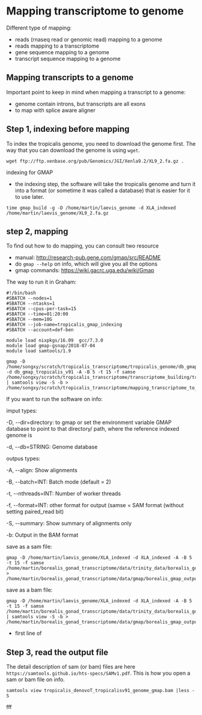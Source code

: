 # Mapping transcriptome to genome
Different type of mapping:
- reads (rnaseq read or genomic read) mapping to a genome
- reads mapping to a transcriptome
- gene sequence mapping to a genome
- transcript sequence mapping to a genome

## Mapping transcripts to a genome
Important point to keep in mind when mapping a transcript to a genome:
- genome contain introns, but transcripts are all exons
- to map with splice aware aligner

## Step 1, indexing before mapping
To index the tropicalis genome, you need to download the genome first. The way that you can download the genome is using `wget`.
```
wget ftp://ftp.xenbase.org/pub/Genomics/JGI/Xenla9.2/XL9_2.fa.gz .
```

indexing for GMAP
- the indexing step, the software will take the tropicalis genome and turn it into a format (or sometime it was called a database) that is easier for it to use later. 
```
time gmap_build -g -D /home/martin/laevis_genome -d XLA_indexed /home/martin/laevis_genome/XL9_2.fa.gz
```

## step 2, mapping
To find out how to do mapping, you can consult two resource
- manual: http://research-pub.gene.com/gmap/src/README
- do `gmap --help` on info, which will give you all the options
- gmap commands: https://wiki.gacrc.uga.edu/wiki/Gmap

The way to run it in Graham:
```
#!/bin/bash
#SBATCH --nodes=1
#SBATCH --ntasks=1
#SBATCH --cpus-per-task=15
#SBATCH --time=01:20:00
#SBATCH --mem=10G
#SBATCH --job-name=tropicalis_gmap_indexing
#SBATCH --account=def-ben

module load nixpkgs/16.09  gcc/7.3.0
module load gmap-gsnap/2018-07-04
module load samtools/1.9

gmap -D /home/songxy/scratch/tropicalis_transcriptome/tropicalis_genome/db_gmap_tropicalis_v91 -d db_gmap_tropicalis_v91 -A -B 5 -t 15 -f samse /home/songxy/scratch/tropicalis_transcriptome/transcriptome_building/tropicalis_transcriptome_trinityOut.Trinity.SuperTrans.fasta | samtools view -S -b > /home/songxy/scratch/tropicalis_transcriptome/mapping_transcriptome_to_genome/tropicalis_denovoT_tropicalisv91_genome_gmap.bam
```
If you want to run the software on info:

imput types:

-D, --dir=directory: to gmap or set the environment variable GMAP database to point to that directory/ path, where the reference indexed genome is

-d, --db=STRING: Genome database

outpus types:

-A, --align: Show alignments

-B, --batch=INT: Batch mode (default = 2)

-t, --nthreads=INT: Number of worker threads

-f, --format=INT: other format for output (samse = SAM format (without setting paired_read bit)

-S, --summary: Show summary of alignments only

-b: Output in the BAM format

save as a sam file:
```
gmap -D /home/martin/laevis_genome/XLA_indexed -d XLA_indexed -A -B 5 -t 15 -f samse /home/martin/borealis_gonad_transcriptome/data/trinity_data/borealis_gonad_transcriptome_trinityOut.Trinity.fasta > /home/martin/borealis_gonad_transcriptome/data/gmap/borealis_gmap_outputII.sam
```

save as a bam file:
```
gmap -D /home/martin/laevis_genome/XLA_indexed -d XLA_indexed -A -B 5 -t 15 -f samse /home/martin/borealis_gonad_transcriptome/data/trinity_data/borealis_gonad_transcriptome_trinityOut.Trinity.fasta | samtools view -S -b > /home/martin/borealis_gonad_transcriptome/data/gmap/borealis_gmap_output.bam
```

- first line of 


## Step 3, read the output file
The detail description of sam (or bam) files are here `https://samtools.github.io/hts-specs/SAMv1.pdf`.
This is how you open a sam or bam file on info. 
```
samtools view tropicalis_denovoT_tropicalisv91_genome_gmap.bam |less -S
```

fff
